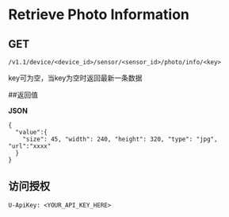 # Retrieve Photo Information

## GET

    /v1.1/device/<device_id>/sensor/<sensor_id>/photo/info/<key>

key可为空，当key为空时返回最新一条数据

##返回值

**JSON**

    {
      "value":{
        "size": 45, "width": 240, "height": 320, "type": "jpg", "url":"xxxx"
      }
    }
## 访问授权

    U-ApiKey: <YOUR_API_KEY_HERE>
